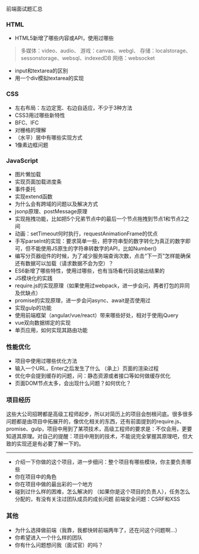 前端面试题汇总

### HTML
- HTML5新增了哪些内容或API，使用过哪些
> 多媒体：video、audio、
游戏：canvas、webgl、
存储：localstorage、sessonstorage、websql、indexedDB
网络：websocket
- input和textarea的区别
- 用一个div模拟textarea的实现

### CSS
- 左右布局：左边定宽、右边自适应，不少于3种方法
- CSS3用过哪些新特性
- BFC、IFC
- 对栅格的理解
- （水平）居中有哪些实现方式
- 1像素边框问题

### JavaScript
- 图片懒加载
- 实现页面加载进度条
- 事件委托
- 实现extend函数
- 为什么会有跨域的问题以及解决方式
- jsonp原理、postMessage原理
- 实现拖拽功能，比如把5个兄弟节点中的最后一个节点拖拽到节点1和节点2之间
- 动画：setTimeout何时执行，requestAnimationFrame的优点
- 手写parseInt的实现：要求简单一些，把字符串型的数字转化为真正的数字即可，但不能使用JS原生的字符串转数字的API，比如Number()
- 编写分页器组件的时候，为了减少服务端查询次数，点击“下一页”怎样能确保还有数据可以加载（请求数据不会为空）？
- ES6新增了哪些特性，使用过哪些，也有当场看代码说输出结果的
- JS模块化的实践
- require.js的实现原理（如果使用过webpack，进一步会问，两者打包的异同及优缺点）
- promise的实现原理，进一步会问async、await是否使用过
- 实现gulp的功能
- 使用前端框架（angular/vue/react）带来哪些好处，相对于使用jQuery
- vue双向数据绑定的实现
- 单页应用，如何实现其路由功能


### 性能优化
- 项目中使用过哪些优化方法
- 输入一个URL，Enter之后发生了什么
（承上）页面的渲染过程
- 优化中会提到缓存的问题，问：静态资源或者接口等如何做缓存优化
- 页面DOM节点太多，会出现什么问题？如何优化？

### 项目经历

这些大公司招聘都是高级工程师起步，所以对简历上的项目会刨根问底。很多很多问题都是由项目中拓展开的，像优化相关的东西，还有前面提到的require.js、promise、gulp，项目中用到了某项技术，高级工程师的要求是：不仅会用，更要知道其原理。对自己的提醒：项目中用到的技术，不能说完全掌握其原理吧，但大致的实现还是有必要了解一下的。

---
- 介绍一下你做的这个项目，进一步细问：整个项目有哪些模块，你主要负责哪些
- 你在项目中的角色
- 你在项目中做的最出彩的一个地方
- 碰到过什么样的困难，怎么解决的
（如果你是这个项目的负责人），任务怎么分配的，有没有关注过团队成员的成长问题
前端安全问题：CSRF和XSS

### 其他
- 为什么选择做前端（我靠，我都快转前端两年了，还在问这个问题啊...）
- 你希望进入一个什么样的团队
- 你有什么问题想问我（面试官）的吗？
